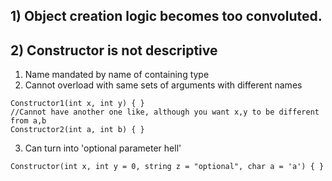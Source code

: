 ## 1) Object creation logic becomes too convoluted.
## 2) Constructor is not descriptive
  1. Name mandated by name of containing type
  2. Cannot overload with same sets of arguments with different names
  ```
  Constructor1(int x, int y) { }
  //Cannot have another one like, although you want x,y to be different from a,b
  Constructor2(int a, int b) { }
  ```
  3. Can turn into 'optional parameter hell'
  ```
  Constructor(int x, int y = 0, string z = "optional", char a = 'a') { }
  ```